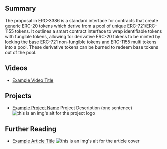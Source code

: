 ## Summary

The proposal in ERC-3386 is a standard interface for contracts that create generic ERC-20 tokens which derive from a pool of unique ERC-721/ERC-1155 tokens. It outlines a smart contract interface to wrap identifiable tokens with fungible tokens, allowing for derivative ERC-20 tokens to be minted by locking the base ERC-721 non-fungible tokens and ERC-1155 multi tokens into a pool. These derivative tokens can be burned to redeem base tokens out of the pool.

## Videos

- [Example Video Title](https://www.youtube.com/watch?v=TDGq4aeevgY)

## Projects

- [Example Project Name](https://xxxx.xxx/xxxxx) Project Description (one sentence) ![this is an img's alt for the project logo](https://xxxx.xxx/project-logo.xxx)

## Further Reading

- [Example Article Title](https://xxxx.xxx/xxxxx) ![this is an img's alt for the article cover](https://xxxx.xxx/article-cover.xxx)
